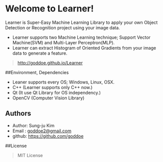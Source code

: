 # Welcome to Learner!
Learner is Super-Easy Machine Learning Library to apply your own Object Detection or Recognition project using your image data.

+ Learner supports two Machine Learning technique; Support Vector Machine(SVM) and Multi-Layer Perceptron(MLP).
+ Learner can extract Histogram of Oriented Gradients from your image data to generate a feature.

> http://goddoe.github.io/Learner

##Environment, Dependencies
+ Leaner supports every OS; Windows, Linux, OSX.
+ C++ (Learner supports only C++ now.)
+ Qt (It use Qt Library for OS independency.)
+ OpenCV (Computer Vision Library)


## Authors
+ Author: Sung-ju Kim
+ Email : goddoe2@gmail.com
+ github: https://github.com/goddoe

##License
> MIT License
